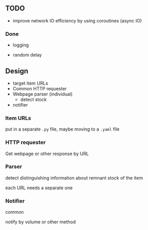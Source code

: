 ## TODO

- improve network IO efficiency by using coroutines (async IO)

### Done

- logging

- random delay

## Design

- target item URLs
- Common HTTP requester
- Webpage parser (individual)
  - detect stock
- notifier

### Item URLs

put in a separate `.py` file, maybe moving to a `.yaml` file

### HTTP requester

Get webpage or other response by URL

### Parser

detect distinguishing information about remnant stock of the item

each URL needs a separate one

### Notifier

common

notify by volume or other method